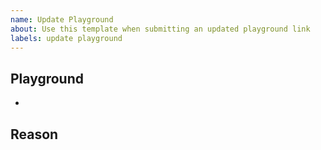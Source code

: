 ```yaml
---
name: Update Playground
about: Use this template when submitting an updated playground link
labels: update playground
---
```

<!-- Please past your updated playground link below -->
## Playground
-

<!-- Please provide a short detailed reason for the update/change -->
## Reason
